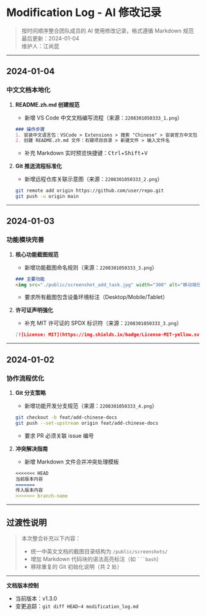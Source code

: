 # Modification Log - AI 修改记录
<!--  Authored by 江尚昆 -->

> 按时间顺序整合团队成员的 AI 使用修改记录，格式遵循 Markdown 规范  
> 最后更新：2024-01-04  
> 维护人：江尚昆

---

## 2024-01-04
### 中文文档本地化
1. **README.zh.md 创建规范**  
   - 新增 VS Code 中文文档编写流程（来源：`2208301050333_1.png`）  
   ```markdown
   ### 操作步骤
   1. 安装中文语言包：VSCode > Extensions > 搜索 "Chinese" > 安装官方中文包
   2. 创建 README.zh.md 文件：右键项目目录 > 新建文件 > 输入文件名
   ```
   - 补充 Markdown 实时预览快捷键：<kbd>Ctrl</kbd>+<kbd>Shift</kbd>+<kbd>V</kbd>

2. **Git 推送流程标准化**  
   - 新增远程仓库关联示意图（来源：`2208301050333_2.png`）  
   ```bash
   git remote add origin https://github.com/user/repo.git
   git push -u origin main
   ```

---

## 2024-01-03
### 功能模块完善
1. **核心功能截图规范**  
   - 新增功能截图命名规则（来源：`2208301050333_3.png`）  
   ```markdown
   ### 主要功能
   <img src="./public/screenshot_add_task.jpg" width="300" alt="移动端任务添加界面">
   ```
   - 要求所有截图包含设备环境标注（Desktop/Mobile/Tablet）

2. **许可证声明强化**  
   - 补充 MIT 许可证的 SPDX 标识符（来源：`2208301050333_3.png`）  
   ```markdown
   [![License: MIT](https://img.shields.io/badge/License-MIT-yellow.svg)](https://opensource.org/licenses/MIT)
   ```

---

## 2024-01-02
### 协作流程优化
1. **Git 分支策略**  
   - 新增功能开发分支规范（来源：`2208301050333_4.png`）  
   ```bash
   git checkout -b feat/add-chinese-docs
   git push --set-upstream origin feat/add-chinese-docs
   ```
   - 要求 PR 必须关联 issue 编号

2. **冲突解决指南**  
   - 新增 Markdown 文件合并冲突处理模板  
   ```markdown
   <<<<<<< HEAD
   当前版本内容
   =======
   传入版本内容
   >>>>>>> branch-name
   ```

---

## 过渡性说明
> 本次整合补充以下内容：  
> - 统一中英文文档的截图目录结构为 `/public/screenshots/`  
> - 增加 Markdown 代码块的语法高亮标注（如 ` ```bash `）  
> - 移除重复的 Git 初始化说明（共 2 处）  

---

**文档版本控制**  
- 当前版本：v1.3.0  
- 变更追踪：`git diff HEAD~4 modification_log.md`  

